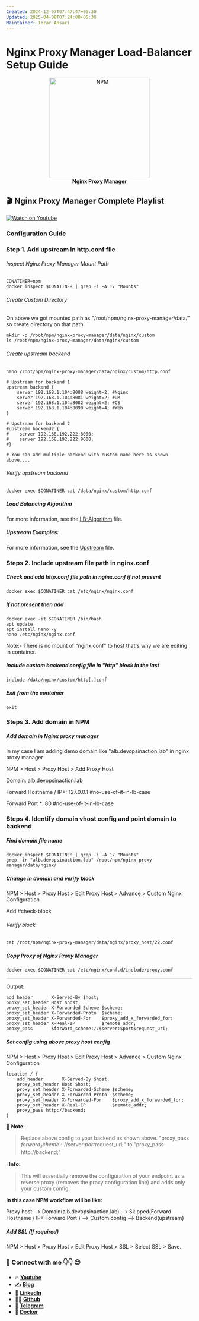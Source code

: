 ```yaml
---
Created: 2024-12-07T07:47:47+05:30
Updated: 2025-04-08T07:24:08+05:30
Maintainer: Ibrar Ansari
---
```

# Nginx Proxy Manager Load-Balancer Setup Guide

<p align="center">
  <picture>
    <source media="(prefers-color-scheme: dark)" srcset="https://github.com/meibraransari/nginx-proxy-manager/blob/main/assets/npm.png">
    <source media="(prefers-color-scheme: light)" srcset="https://github.com/meibraransari/nginx-proxy-manager/blob/main/assets/npm.png">
    <img src="https://github.com/meibraransari/nginx-proxy-manager/blob/main/assets/npm.png" width="270" height="270" alt="NPM">
  </picture>
    <br>
    <strong>Nginx Proxy Manager</strong>
</p>


## 🎬 Nginx Proxy Manager Complete Playlist
[![Watch on Youtube](https://i.ytimg.com/vi/rxmEFm7EPck/maxresdefault.jpg)](https://www.youtube.com/playlist?list=PL5Afhqcc17s2UCcuEyFnTMHbVkxl8EG_7)

### Configuration Guide

### Step 1. Add upstream in http.conf file
###### Inspect Nginx Proxy Manager Mount Path

```
CONATINER=npm
docker inspect $CONATINER | grep -i -A 17 "Mounts"
```
###### Create Custom Directory
On above we got mounted path as "/root/npm/nginx-proxy-manager/data/" so create directory on that path.
```
mkdir -p /root/npm/nginx-proxy-manager/data/nginx/custom
ls /root/npm/nginx-proxy-manager/data/nginx/custom

```
###### Create upstream backend
```
nano /root/npm/nginx-proxy-manager/data/nginx/custom/http.conf
```
```
# Upstream for backend 1
upstream backend {
    server 192.168.1.104:8088 weight=2; #Nginx
    server 192.168.1.104:8081 weight=2; #UM
    server 192.168.1.104:8082 weight=2; #CS
    server 192.168.1.104:8090 weight=4; #Web
}

# Upstream for backend 2
#upstream backend2 {
#    server 192.168.192.222:8000;
#    server 192.168.192.222:9000;
#}

# You can add multiple backend with custom name here as shown above....
```

###### Verify upstream backend
```
docker exec $CONATINER cat /data/nginx/custom/http.conf
```
##### Load Balancing Algorithm
For more information, see the [LB-Algorithm](../assets/load-balancing-algorithm.gif) file.
##### Upstream Examples:
For more information, see the [Upstream](../assets/upstream.md) file.

### Steps 2. Include upstream file path in nginx.conf
##### Check and add http.conf file path in nginx.conf if not present
```
docker exec $CONATINER cat /etc/nginx/nginx.conf
```
##### If not present then add 
```
docker exec -it $CONATINER /bin/bash
apt update
apt install nano -y
nano /etc/nginx/nginx.conf
```
Note:- There is no mount of "nginx.conf" to host that's why we are editing in container.
##### Include custom backend config file in "**http**" block in the last
```
include /data/nginx/custom/http[.]conf
```

##### Exit from the container
```
exit
```



### Steps 3. Add domain in NPM

##### Add domain in Nginx proxy manager
In my case I am adding demo domain like "alb.devopsinaction.lab" in nginx proxy manager

NPM > Host > Proxy Host > Add Proxy Host

Domain: alb.devopsinaction.lab

Forward Hostname / IP*: 127.0.0.1 #no-use-of-it-in-lb-case

Forward Port *:  80 #no-use-of-it-in-lb-case

### Steps 4. Identify domain vhost config and point domain to backend

##### Find domain file name 
```
docker inspect $CONATINER | grep -i -A 17 "Mounts"
grep -ir "alb.devopsinaction.lab" /root/npm/nginx-proxy-manager/data/nginx/
```

##### Change in domain and verify block
NPM > Host > Proxy Host > Edit Proxy Host > Advance > Custom Nginx Configuration

Add #check-block
###### Verify block
```
cat /root/npm/nginx-proxy-manager/data/nginx/proxy_host/22.conf
```

##### Copy Proxy of Nginx Proxy Manager 
```
docker exec $CONATINER cat /etc/nginx/conf.d/include/proxy.conf
```
---
Output:
```
add_header       X-Served-By $host;
proxy_set_header Host $host;
proxy_set_header X-Forwarded-Scheme $scheme;
proxy_set_header X-Forwarded-Proto  $scheme;
proxy_set_header X-Forwarded-For    $proxy_add_x_forwarded_for;
proxy_set_header X-Real-IP          $remote_addr;
proxy_pass       $forward_scheme://$server:$port$request_uri;
```

##### Set config using above proxy host config
NPM > Host > Proxy Host > Edit Proxy Host > Advance > Custom Nginx Configuration

```
location / {
    add_header       X-Served-By $host;
    proxy_set_header Host $host;
    proxy_set_header X-Forwarded-Scheme $scheme;
    proxy_set_header X-Forwarded-Proto  $scheme;
    proxy_set_header X-Forwarded-For    $proxy_add_x_forwarded_for;
    proxy_set_header X-Real-IP          $remote_addr;
    proxy_pass http://backend;
}
```

🔔 **Note**:
> Replace above config to your backend as shown above.
> "proxy_pass $forward_scheme://$server:$port$request_uri;" 
> to 
> "proxy_pass http://backend;"

ℹ️ **Info**:
> This will essentially remove the configuration of your endpoint as a reverse proxy (removes the proxy configuration line) and adds only your custom config. 

**In this case NPM workflow will be like:**

Proxy host --> Domain(alb.devopsinaction.lab) --> Skipped(Forward Hostname / IP+ Forward Port ) --> Custom config --> Backend(upstream)

##### Add SSL (If required)
NPM > Host > Proxy Host > Edit Proxy Host > SSL > Select SSL > Save.



### 💼 Connect with me 👇👇 😊

- 🔥 [**Youtube**](https://www.youtube.com/@DevOpsinAction?sub_confirmation=1)
- ✍ [**Blog**](https://ibraransari.blogspot.com/)
- 💼 [**LinkedIn**](https://www.linkedin.com/in/ansariibrar/)
- 👨‍💻 [**Github**](https://github.com/meibraransari?tab=repositories)
- 💬 [**Telegram**](https://t.me/DevOpsinActionTelegram)
- 🐳 [**Docker**](https://hub.docker.com/u/ibraransaridocker)
